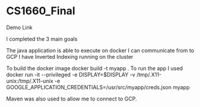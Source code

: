 # CS1660_Final
Demo Link

I completed the 3 main goals

  The java application is able to execute on docker
  I can communicate from to GCP
  I have Inverted Indexing running on the cluster
  

To build the docker image 
  docker build -t myapp .
To run the app I used 
  docker run -it --privileged -e DISPLAY=$DISPLAY -v /tmp/.X11-unix:/tmp/.X11-unix -e
  GOOGLE_APPLICATION_CREDENTIALS=/usr/src/myapp/creds.json myapp

Maven was also used to allow me to connect to GCP.




